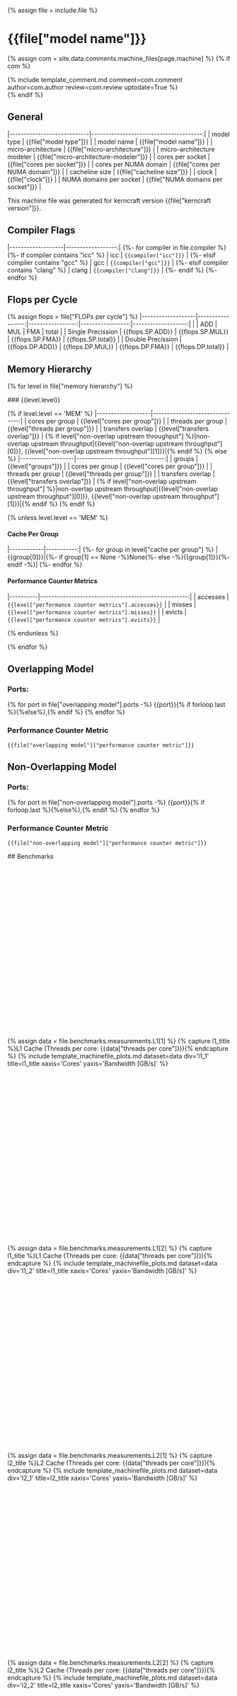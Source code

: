 
{% assign file = include.file %}

# {{file["model name"]}}

{% assign com = site.data.comments.machine_files[page.machine] %}
{% if com %}
<div markdown="1" class="section-block-full">
<div markdown="1" class="section-block-half">
{% include template_comment.md comment=com.comment author=com.author review=com.review uptodate=True %}
</div>
</div>
{% endif %}

<div markdown="1" class="section-block-full">

<div markdown="1" class="section-block-half">

## General

|----------------------------|---------------------------------------:|
| model type                 | {{file["model type"]}}                 |
| model name                 | {{file["model name"]}}                 |
| micro-architecture         | {{file["micro-architecture"]}}         |
| micro-architecture modeler | {{file["micro-architecture-modeler"]}} |
| cores per socket           | {{file["cores per socket"]}}           |
| cores per NUMA domain      | {{file["cores per NUMA domain"]}}      |
| cacheline size             | {{file["cacheline size"]}}             |
| clock                      | {{file["clock"]}}                      |
| NUMA domains per socket    | {{file["NUMA domains per socket"]}}    |

This machine file was generated for kerncraft version {{file["kerncraft version"]}}.

</div>
<div markdown="1" class="section-block-half">

## Compiler Flags

|-------------------|------------------:|
{%- for compiler in file.compiler %}
{%- if compiler contains "icc" %}
| icc   | `{{compiler["icc"]}}` |
{%- elsif compiler contains "gcc" %}
| gcc   | `{{compiler["gcc"]}}` |
{%- elsif compiler contains "clang" %}
| clang   | `{{compiler["clang"]}}` |
{%- endif %}
{%- endfor %}

## Flops per Cycle

{% assign flops = file["FLOPs per cycle"] %}
|-------------------|-----------------:|-----------------:|-----------------:|-------------------:|
|                   | ADD              | MUL              | FMA              | total              |
| Single Precission | {{flops.SP.ADD}} | {{flops.SP.MUL}} | {{flops.SP.FMA}} | {{flops.SP.total}} |
| Double Precission | {{flops.DP.ADD}} | {{flops.DP.MUL}} | {{flops.DP.FMA}} | {{flops.DP.total}} |

</div>
</div>


<div markdown="1" class="section-block-full">

## Memory Hierarchy
{% for level in file["memory hierarchy"] %}

<div markdown="1" class="section-block-half">
### {{level.level}}

{% if level.level == 'MEM' %}
|-------------------|-------------------------------:|
| cores per group   | {{level["cores per group"]}}   |
| threads per group | {{level["threads per group"]}} |
| transfers overlap | {{level["transfers overlap"]}} |
{% if level["non-overlap upstream throughput"] %}|non-overlap upstream throughput|{{level["non-overlap upstream throughput"][0]}}, {{level["non-overlap upstream throughput"][1]}}|{% endif %}
{% else %}
|-------------------|-------------------------------:|
| groups            | {{level["groups"]}}            |
| cores per group   | {{level["cores per group"]}}   |
| threads per group | {{level["threads per group"]}} |
| transfers overlap | {{level["transfers overlap"]}} |
{% if level["non-overlap upstream throughput"] %}|non-overlap upstream throughput|{{level["non-overlap upstream throughput"][0]}}, {{level["non-overlap upstream throughput"][1]}}|{% endif %}
{% endif %}

{% unless level.level == 'MEM' %}

#### Cache Per Group

|------------|-----------:|
{%- for group in level["cache per group"] %}
|{{group[0]}}|{%- if group[1] == None -%}None{%- else -%}{{group[1]}}{%- endif -%}|
{%- endfor %}

#### Performance Counter Metrics

|----------|----------------------------------------------------:|
| accesses | `{{level["performance counter metrics"].accesses}}` |
| misses   | `{{level["performance counter metrics"].misses}}`   |
| evicts   | `{{level["performance counter metrics"].evicts}}`   |

{% endunless %}

</div>

{% endfor %}

</div>

<div markdown="1" class="section-block-full">
<div markdown="1" class="section-block-half">

## Overlapping Model

### Ports:
{% for port in file["overlapping model"].ports -%}
{{port}}{% if forloop.last %}{%else%},{% endif %}
{% endfor %}

### Performance Counter Metric
```
{{file["overlapping model"]["performance counter metric"]}}
```

</div>
<div markdown="1" class="section-block-half">

## Non-Overlapping Model

### Ports:
{% for port in file["non-overlapping model"].ports -%}
{{port}}{% if forloop.last %}{%else%},{% endif %}
{% endfor %}

### Performance Counter Metric
```
{{file["non-overlapping model"]["performance counter metric"]}}
```

</div>
</div>


<div markdown="1" class="section-block-full">
## Benchmarks
</div>

<script src="{{site.baseurl}}/assets/js/plotly-latest.min.js"></script>

<div markdown="1" class="section-block-full">
<div markdown="1" class="section-block-half">

<div id="l1_1" style="width:100%;height:400px;"></div>
{% assign data = file.benchmarks.measurements.L1[1] %}
{% capture l1_title %}L1 Cache (Threads per core: {{data["threads per core"]}}){% endcapture %}
{% include template_machinefile_plots.md dataset=data div='l1_1' title=l1_title xaxis='Cores' yaxis='Bandwidth [GB/s]' %}

</div>
<div markdown="1" class="section-block-half">

<div id="l1_2" style="width:100%;height:400px;"></div>
{% assign data = file.benchmarks.measurements.L1[2] %}
{% capture l1_title %}L1 Cache (Threads per core: {{data["threads per core"]}}){% endcapture %}
{% include template_machinefile_plots.md dataset=data div='l1_2' title=l1_title xaxis='Cores' yaxis='Bandwidth [GB/s]' %}

</div>
</div>
<div markdown="1" class="section-block-full">
<div markdown="1" class="section-block-half">

<div id="l2_1" style="width:100%;height:400px;"></div>
{% assign data = file.benchmarks.measurements.L2[1] %}
{% capture l2_title %}L2 Cache (Threads per core: {{data["threads per core"]}}){% endcapture %}
{% include template_machinefile_plots.md dataset=data div='l2_1' title=l2_title xaxis='Cores' yaxis='Bandwidth [GB/s]' %}

</div>
<div markdown="1" class="section-block-half">

<div id="l2_2" style="width:100%;height:400px;"></div>
{% assign data = file.benchmarks.measurements.L2[2] %}
{% capture l2_title %}L2 Cache (Threads per core: {{data["threads per core"]}}){% endcapture %}
{% include template_machinefile_plots.md dataset=data div='l2_2' title=l2_title xaxis='Cores' yaxis='Bandwidth [GB/s]' %}

</div>
</div>
<div markdown="1" class="section-block-full">
<div markdown="1" class="section-block-half">

<div id="l3_1" style="width:100%;height:400px;"></div>
{% assign data = file.benchmarks.measurements.L3[1] %}
{% capture l3_title %}L3 Cache (Threads per core: {{data["threads per core"]}}){% endcapture %}
{% include template_machinefile_plots.md dataset=data div='l3_1' title=l3_title xaxis='Cores' yaxis='Bandwidth [GB/s]' %}

</div>
<div markdown="1" class="section-block-half">

<div id="l3_2" style="width:100%;height:400px;"></div>
{% assign data = file.benchmarks.measurements.L3[2] %}
{% capture l3_title %}L3 Cache (Threads per core: {{data["threads per core"]}}){% endcapture %}
{% include template_machinefile_plots.md dataset=data div='l3_2' title=l3_title xaxis='Cores' yaxis='Bandwidth [GB/s]' %}

</div>
</div>
<div markdown="1" class="section-block-full">
<div markdown="1" class="section-block-half">

<div id="mem_1" style="width:100%;height:400px;"></div>
{% assign data = file.benchmarks.measurements.MEM[1] %}
{% capture mem_title %}Memory (Threads per core: {{data["threads per core"]}}){% endcapture %}
{% include template_machinefile_plots.md dataset=data div='mem_1' title=mem_title xaxis='Cores' yaxis='Bandwidth [GB/s]' %}

</div>
<div markdown="1" class="section-block-half">

<div id="mem_2" style="width:100%;height:400px;"></div>
{% assign data = file.benchmarks.measurements.MEM[2] %}
{% capture mem_title %}Memory (Threads per core: {{data["threads per core"]}}){% endcapture %}
{% include template_machinefile_plots.md dataset=data div='mem_2' title=mem_title xaxis='Cores' yaxis='Bandwidth [GB/s]' %}
</div>
</div>


<div markdown="1" class="section-block-full">
### Kernels
{% for kernel in file.benchmarks.kernels %}

<div markdown="1" class="section-block-half">

#### {{kernel[0]}}

|-------------------|-----------------------------------:|
|FLOPs per iteration|{{kernel[1]["FLOPs per iteration"]}}|
|read streams       |{{kernel[1]["read streams"].streams}} Streams with {{kernel[1]["read streams"].bytes}}       |
|write streams      |{{kernel[1]["write streams"].streams}} Streams with {{kernel[1]["write streams"].bytes}}      |
|read+write streams |{{kernel[1]["read+write streams"].streams}} Streams with {{kernel[1]["read+write streams"].bytes}} |

</div>

{% endfor %}
</div>

